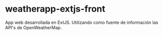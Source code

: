 # weatherapp-extjs-front
 App web desarrollada en ExtJS. Utilizando como fuente de información las API's de OpenWeatherMap.
